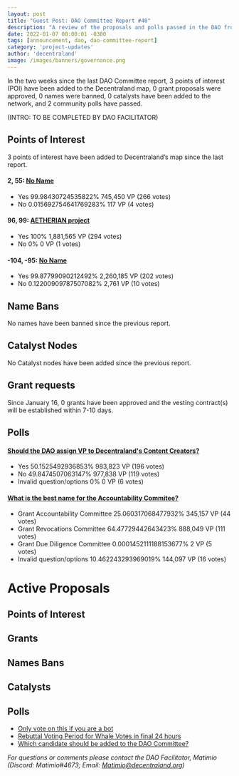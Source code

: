 ```yaml
---
layout: post
title: "Guest Post: DAO Committee Report #40"
description: "A review of the proposals and polls passed in the DAO from January 16 through January 31".
date: 2022-01-07 00:00:01 -0300
tags: [announcement, dao, dao-committee-report]
category: 'project-updates'
author: 'decentraland'
image: /images/banners/governance.png
---
```


In the two weeks since the last DAO Committee report, 3 points of interest (POI) have been added to the Decentraland map, 0 grant proposals were approved, 0 names were banned, 0 catalysts have been added to the network, and 2 community polls have passed.

(INTRO: TO BE COMPLETED BY DAO FACILITATOR)

## Points of Interest
3 points of interest have been added to Decentraland’s map since the last report.


#### 2, 55: [No Name](https://governance.decentraland.org/proposal/?id=f902c5b0-9a90-11ed-ae61-5f6dd0bf8358)

* Yes 99.98430724535822% 745,450 VP (266 votes)
* No 0.015692754641769283% 117 VP (4 votes)


#### 96, 99: [AETHERIAN project](https://governance.decentraland.org/proposal/?id=9d23f2b0-9440-11ed-ae61-5f6dd0bf8358)

* Yes 100% 1,881,565 VP (294 votes)
* No 0% 0 VP (1 votes)


#### -104, -95: [No Name](https://governance.decentraland.org/proposal/?id=ab13b790-910a-11ed-aae5-394e6c1c2226)

* Yes 99.87799090212492% 2,260,185 VP (202 votes)
* No 0.12200909787507082% 2,761 VP (10 votes)


## Name Bans

No names have been banned since the previous report.

## Catalyst Nodes
No Catalyst nodes have been added since the previous report.


## Grant requests
Since January 16, 0 grants have been approved and the vesting contract(s) will be established within 7-10 days.


## Polls

#### [Should the DAO assign VP to Decentraland&#39;s Content Creators?](https://governance.decentraland.org/proposal/?id=17f5b550-98d8-11ed-ae61-5f6dd0bf8358)

* Yes 50.1525492936853% 983,823 VP (196 votes)
* No 49.8474507063147% 977,838 VP (119 votes)
* Invalid question/options 0% 0 VP (6 votes)


#### [What is the best name for the Accountability Commitee?](https://governance.decentraland.org/proposal/?id=d76b8270-9374-11ed-ae61-5f6dd0bf8358)

* Grant Accountability Committee 25.060317068477932% 345,157 VP (44 votes)
* Grant Revocations Committee 64.47729442643423% 888,049 VP (111 votes)
* Grant Due Diligence Committee 0.0001452111188153677% 2 VP (5 votes)
* Invalid question/options 10.462243293969019% 144,097 VP (16 votes)



# Active Proposals

## Points of Interest


## Grants


## Names Bans


## Catalysts


## Polls

* [Only vote on this if you are a bot](https://governance.decentraland.org/proposal/?id=3c684ae0-a83e-11ed-8dfe-4ff0ad4dfd32)
* [Rebuttal Voting Period for Whale Votes in final 24 hours](https://governance.decentraland.org/proposal/?id=f61af720-a709-11ed-a669-05ba4b332980)
* [Which candidate should be added to the DAO Committee?](https://governance.decentraland.org/proposal/?id=93f5cb90-a67f-11ed-a669-05ba4b332980)

*For questions or comments please contact the DAO Facilitator, Matimio (Discord: Matimio#4673; Email: [Matimio@decentraland.org](mailto:Matimio@decentraland.org))*